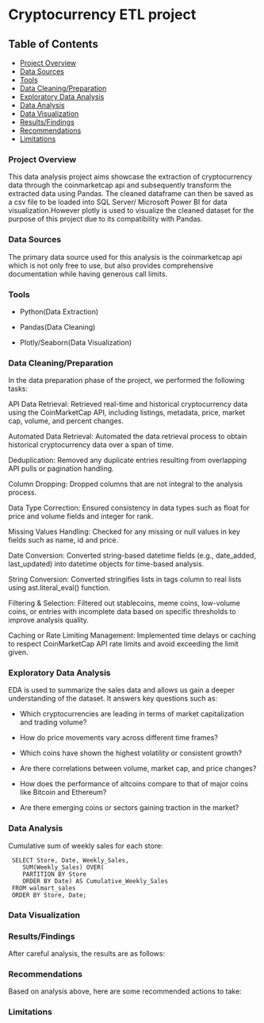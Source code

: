 # Cryptocurrency ETL project



## Table of Contents
- [Project Overview](#project-overview)
- [Data Sources](#data-sources)
- [Tools](#tools)
- [Data Cleaning/Preparation](#data-cleaningpreparation)
- [Exploratory Data Analysis](#exploratory-data-analysis)
- [Data Analysis](#data-analysis)
- [Data Visualization](#data-visualization)
- [Results/Findings](#resultsfindings)
- [Recommendations](#recommendations)
- [Limitations](#limitations)





### Project Overview
This data analysis project aims showcase the extraction of cryptocurrency data through the coinmarketcap api and subsequently transform the extracted data using Pandas. The cleaned dataframe can then be saved as a csv file to be loaded into SQL Server/
Microsoft Power BI for data visualization.However plotly is used to visualize the cleaned dataset for the purpose of this project due to its compatibility with Pandas.



### Data Sources

The primary data source used for this analysis is the coinmarketcap api which is not only free to use, but also provides comprehensive documentation while having generous call limits.


### Tools

- Python(Data Extraction)

- Pandas(Data Cleaning)
  
- Plotly/Seaborn(Data Visualization)




### Data Cleaning/Preparation

In the data preparation phase of the project, we performed the following tasks:

API Data Retrieval: Retrieved real-time and historical cryptocurrency data using the CoinMarketCap API, including listings, metadata, price, market cap, volume, and percent changes.

Automated Data Retrieval: Automated the data retrieval process to obtain historical cryptocurrency data over a span of time.

Deduplication: Removed any duplicate entries resulting from overlapping API pulls or pagination handling.

Column Dropping: Dropped columns that are not integral to the analysis process.

Data Type Correction: Ensured consistency in data types such as float for price and volume fields and integer for rank.

Missing Values Handling: Checked for any missing or null values in key fields such as name, id and price.

Date Conversion: Converted string-based datetime fields (e.g., date_added, last_updated) into datetime objects for time-based analysis.

String Conversion: Converted stringifies lists in tags column to real lists using ast.literal_eval() function.

Filtering & Selection: Filtered out stablecoins, meme coins, low-volume coins, or entries with incomplete data based on specific thresholds to improve analysis quality.

Caching or Rate Limiting Management: Implemented time delays or caching to respect CoinMarketCap API rate limits and avoid exceeding the limit given.


### Exploratory Data Analysis

EDA is used to summarize the sales data and allows us gain a deeper understanding of the dataset. It answers key questions such as:

 - Which cryptocurrencies are leading in terms of market capitalization and trading volume?

 - How do price movements vary across different time frames?

 - Which coins have shown the highest volatility or consistent growth?

 - Are there correlations between volume, market cap, and price changes?

 - How does the performance of altcoins compare to that of major coins like Bitcoin and Ethereum?

 - Are there emerging coins or sectors gaining traction in the market?


### Data Analysis

Cumulative sum of weekly sales for each store:

     SELECT Store, Date, Weekly_Sales,
	    SUM(Weekly_Sales) OVER(
	    PARTITION BY Store
	    ORDER BY Date) AS Cumulative_Weekly_Sales
     FROM walmart_sales
     ORDER BY Store, Date;





### Data Visualization





### Results/Findings

After careful analysis, the results are as follows:

  


### Recommendations

Based on analysis above, here are some recommended actions to take:





### Limitations


